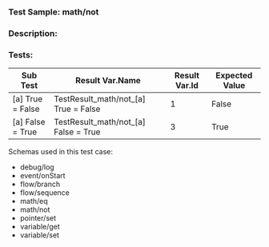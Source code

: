 ### **Test Sample:** math/not
### **Description:** 

### Tests:
| Sub Test | Result Var.Name | Result Var.Id | Expected Value
| ----------- | ----------- | ----------- |----------- |
| [a] True = False | TestResult_math/not_[a] True = False | 1 | False
| [a] False = True | TestResult_math/not_[a] False = True | 3 | True

Schemas used in this test case:
- debug/log
- event/onStart
- flow/branch
- flow/sequence
- math/eq
- math/not
- pointer/set
- variable/get
- variable/set
